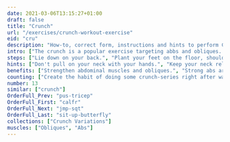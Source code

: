 ```yaml
---
date: 2021-03-06T13:15:27+01:00
draft: false
title: "Crunch"
url: "/exercises/crunch-workout-exercise"
eid: "cru"
description: "How-to, correct form, instructions and hints to perform Crunch. Similar exercises and video demo"
intro: ["The crunch is a popular exercise targeting abbs and obliques. Helps building a six-pack abs, as well as tightening the belly.", "This is a beginner-friendly exercise that requires no equipment and can easily be done at home."]
steps: ["Lie down on your back.", "Plant your feet on the floor, shoulder-width apart, with bended knees.", "Put your arms across your chest, or behind your head.", "Inhale contracting your abs.", "Exhale and lift your shoulder blades of the floor.", "Lower back remains on the floor, chest and neck relaxed.", "Inhale and return to the starting position."]
hints: ["Don't pull on your neck with your hands.", "Keep your neck relaxed, this is an abs exercise.", "Perform the exercise slowly, with control.", "Don't crunch to high, this is a subtle movement.", "Keep the tension, don't fully relax on the floor."]
benefits: ["Strengthen abdominal muscles and obliques.", "Strong abs are the foundation of many daily moves such as carrying any object or just raising yourself.", "Also a strong core is a requisite for many exercises."]
counting: ["Create the habit of doing some crunch-series right after warmup and before your regular workout.", "Get a list of crunch variations, ensure some variation on your daily routine with a rigid number of reps, say 20 than 30 and so on."]
number: 13
similar: ["crunch"]
OrderFull_Prev: "pus-tricep"
OrderFull_First: "calfr"
OrderFull_Next: "jmp-sqt"
OrderFull_Last: "sit-up-butterfly"
collections: ["Crunch Variations"]
muscles: ["Obliques", "Abs"]
---
```

